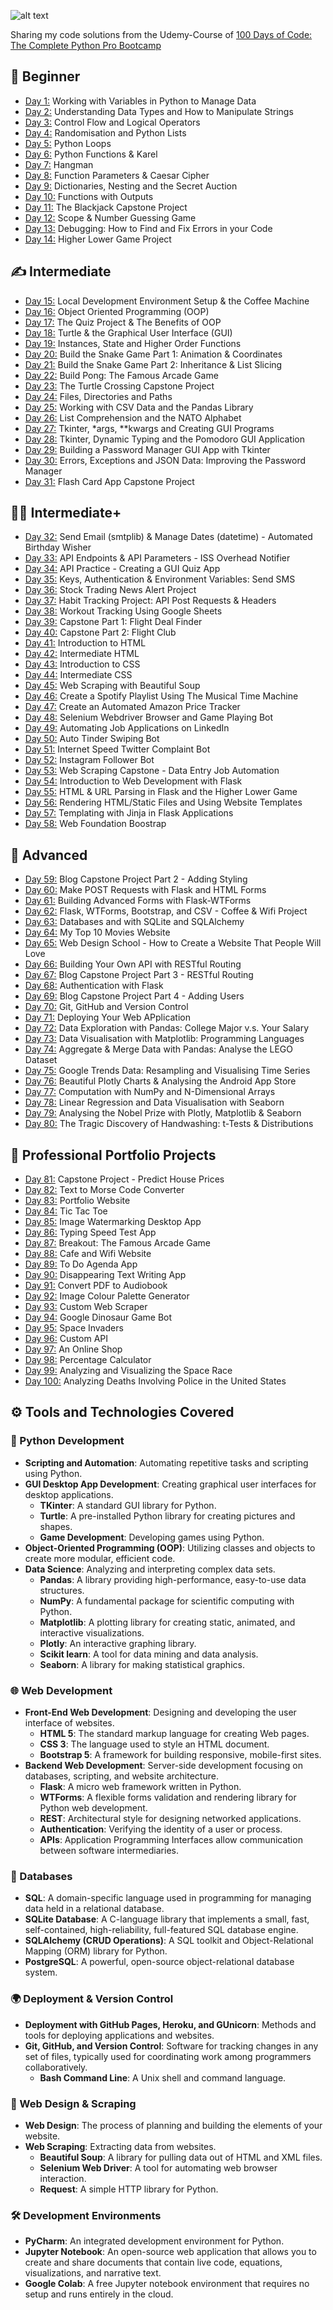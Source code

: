 ![alt text](image.png)

Sharing my code solutions from the Udemy-Course of [100 Days of Code: The Complete Python Pro Bootcamp](https://www.udemy.com/course/100-days-of-code/)

<!-- Day 21 till 70 - Animation has to be added -->
## 👶 Beginner 
- [Day 1:](https://github.com/JAdelhelm/100-Days-of-Code-The-Complete-Python-Pro-Bootcamp/tree/main/01%20Day) Working with Variables in Python to Manage Data
- [Day 2:](https://github.com/JAdelhelm/100-Days-of-Code-The-Complete-Python-Pro-Bootcamp/tree/main/02%20Day) Understanding Data Types and How to Manipulate Strings
- [Day 3:](https://github.com/JAdelhelm/100-Days-of-Code-The-Complete-Python-Pro-Bootcamp/tree/main/03%20Day) Control Flow and Logical Operators
- [Day 4:](https://github.com/JAdelhelm/100-Days-of-Code-The-Complete-Python-Pro-Bootcamp/tree/main/04%20Day) Randomisation and Python Lists
- [Day 5:](https://github.com/JAdelhelm/100-Days-of-Code-The-Complete-Python-Pro-Bootcamp/tree/main/05%20Day) Python Loops
- [Day 6:](https://github.com/JAdelhelm/100-Days-of-Code-The-Complete-Python-Pro-Bootcamp/tree/main/06%20Day) Python Functions & Karel
- [Day 7:](https://github.com/JAdelhelm/100-Days-of-Code-The-Complete-Python-Pro-Bootcamp/tree/main/07%20Day) Hangman
- [Day 8:](https://github.com/JAdelhelm/100-Days-of-Code-The-Complete-Python-Pro-Bootcamp/tree/main/08%20Day) Function Parameters & Caesar Cipher
- [Day 9:](https://github.com/JAdelhelm/100-Days-of-Code-The-Complete-Python-Pro-Bootcamp/tree/main/09%20Day) Dictionaries, Nesting and the Secret Auction
- [Day 10:](https://github.com/JAdelhelm/100-Days-of-Code-The-Complete-Python-Pro-Bootcamp/tree/main/10%20Day) Functions with Outputs
- [Day 11:](https://github.com/JAdelhelm/100-Days-of-Code-The-Complete-Python-Pro-Bootcamp/tree/main/11%20Day) The Blackjack Capstone Project
- [Day 12:](https://github.com/JAdelhelm/100-Days-of-Code-The-Complete-Python-Pro-Bootcamp/tree/main/12%20Day) Scope & Number Guessing Game
- [Day 13:](https://github.com/JAdelhelm/100-Days-of-Code-The-Complete-Python-Pro-Bootcamp/tree/main/13%20Day) Debugging: How to Find and Fix Errors in your Code
- [Day 14:](https://github.com/JAdelhelm/100-Days-of-Code-The-Complete-Python-Pro-Bootcamp/tree/main/14%20Day) Higher Lower Game Project

## ✍️ Intermediate
- [Day 15:](https://github.com/JAdelhelm/100-Days-of-Code-The-Complete-Python-Pro-Bootcamp/tree/main/15%20Day) Local Development Environment Setup & the Coffee Machine
- [Day 16:](https://github.com/JAdelhelm/100-Days-of-Code-The-Complete-Python-Pro-Bootcamp/tree/main/16%20Day) Object Oriented Programming (OOP)
- [Day 17:](https://github.com/JAdelhelm/100-Days-of-Code-The-Complete-Python-Pro-Bootcamp/tree/main/17%20Day) The Quiz Project & The Benefits of OOP
- [Day 18:](https://github.com/JAdelhelm/100-Days-of-Code-The-Complete-Python-Pro-Bootcamp/tree/main/18%20Day) Turtle & the Graphical User Interface (GUI)
- [Day 19:](https://github.com/JAdelhelm/100-Days-of-Code-The-Complete-Python-Pro-Bootcamp/tree/main/19%20Day) Instances, State and Higher Order Functions
- [Day 20:](https://github.com/JAdelhelm/100-Days-of-Code-The-Complete-Python-Pro-Bootcamp/tree/main/20%20Day) Build the Snake Game Part 1: Animation & Coordinates
- [Day 21:](https://github.com/JAdelhelm/100-Days-of-Code-The-Complete-Python-Pro-Bootcamp/tree/main/21%20Day) Build the Snake Game Part 2: Inheritance & List Slicing
- [Day 22:](https://github.com/JAdelhelm/100-Days-of-Code-The-Complete-Python-Pro-Bootcamp/tree/main/22%20Day) Build Pong: The Famous Arcade Game
- [Day 23:](https://github.com/JAdelhelm/100-Days-of-Code-The-Complete-Python-Pro-Bootcamp/tree/main/23%20Day) The Turtle Crossing Capstone Project
- [Day 24:](https://github.com/JAdelhelm/100-Days-of-Code-The-Complete-Python-Pro-Bootcamp/tree/main/24%20Day) Files, Directories and Paths
- [Day 25:](https://github.com/JAdelhelm/100-Days-of-Code-The-Complete-Python-Pro-Bootcamp/tree/main/25%20Day) Working with CSV Data and the Pandas Library
- [Day 26:](https://github.com/JAdelhelm/100-Days-of-Code-The-Complete-Python-Pro-Bootcamp/tree/main/26%20Day) List Comprehension and the NATO Alphabet
- [Day 27:](https://github.com/JAdelhelm/100-Days-of-Code-The-Complete-Python-Pro-Bootcamp/tree/main/27%20Day) Tkinter, *args, **kwargs and Creating GUI Programs
- [Day 28:](https://github.com/JAdelhelm/100-Days-of-Code-The-Complete-Python-Pro-Bootcamp/tree/main/28%20Day) Tkinter, Dynamic Typing and the Pomodoro GUI Application
- [Day 29:](https://github.com/JAdelhelm/100-Days-of-Code-The-Complete-Python-Pro-Bootcamp/tree/main/29%20Day) Building a Password Manager GUI App with Tkinter
- [Day 30:](https://github.com/JAdelhelm/100-Days-of-Code-The-Complete-Python-Pro-Bootcamp/tree/main/30%20Day) Errors, Exceptions and JSON Data: Improving the Password Manager
- [Day 31:](https://github.com/JAdelhelm/100-Days-of-Code-The-Complete-Python-Pro-Bootcamp/tree/main/31%20Day) Flash Card App Capstone Project

## 👨‍💻 Intermediate+
- [Day 32:](https://github.com/JAdelhelm/100-Days-of-Code-The-Complete-Python-Pro-Bootcamp/tree/main/32%20Day) Send Email (smtplib) & Manage Dates (datetime) - Automated Birthday Wisher
- [Day 33:](https://github.com/JAdelhelm/100-Days-of-Code-The-Complete-Python-Pro-Bootcamp/tree/main/33%20Day) API Endpoints & API Parameters - ISS Overhead Notifier
- [Day 34:](https://github.com/JAdelhelm/100-Days-of-Code-The-Complete-Python-Pro-Bootcamp/tree/main/34%20Day) API Practice - Creating a GUI Quiz App
- [Day 35:](https://github.com/JAdelhelm/100-Days-of-Code-The-Complete-Python-Pro-Bootcamp/tree/main/35%20Day) Keys, Authentication & Environment Variables: Send SMS
- [Day 36:](https://github.com/JAdelhelm/100-Days-of-Code-The-Complete-Python-Pro-Bootcamp/tree/main/36%20Day) Stock Trading News Alert Project
- [Day 37:](https://github.com/JAdelhelm/100-Days-of-Code-The-Complete-Python-Pro-Bootcamp/tree/main/37%20Day) Habit Tracking Project: API Post Requests & Headers
- [Day 38:](https://github.com/JAdelhelm/100-Days-of-Code-The-Complete-Python-Pro-Bootcamp/tree/main/38%20Day) Workout Tracking Using Google Sheets
- [Day 39:](https://github.com/JAdelhelm/100-Days-of-Code-The-Complete-Python-Pro-Bootcamp/tree/main/39%20Day) Capstone Part 1: Flight Deal Finder
- [Day 40:](https://github.com/JAdelhelm/100-Days-of-Code-The-Complete-Python-Pro-Bootcamp/tree/main/40%20Day) Capstone Part 2: Flight Club
- [Day 41:](https://github.com/JAdelhelm/100-Days-of-Code-The-Complete-Python-Pro-Bootcamp/tree/main/41%20Day) Introduction to HTML
- [Day 42:](https://github.com/JAdelhelm/100-Days-of-Code-The-Complete-Python-Pro-Bootcamp/tree/main/42%20Day) Intermediate HTML
- [Day 43:](https://github.com/JAdelhelm/100-Days-of-Code-The-Complete-Python-Pro-Bootcamp/tree/main/43%20Day) Introduction to CSS
- [Day 44:](https://github.com/JAdelhelm/100-Days-of-Code-The-Complete-Python-Pro-Bootcamp/tree/main/44%20Day) Intermediate CSS
- [Day 45:](https://github.com/JAdelhelm/100-Days-of-Code-The-Complete-Python-Pro-Bootcamp/tree/main/45%20Day) Web Scraping with Beautiful Soup
- [Day 46:](https://github.com/JAdelhelm/100-Days-of-Code-The-Complete-Python-Pro-Bootcamp/tree/main/46%20Day) Create a Spotify Playlist Using The Musical Time Machine
- [Day 47:](https://github.com/JAdelhelm/100-Days-of-Code-The-Complete-Python-Pro-Bootcamp/tree/main/47%20Day) Create an Automated Amazon Price Tracker
- [Day 48:](https://github.com/JAdelhelm/100-Days-of-Code-The-Complete-Python-Pro-Bootcamp/tree/main/48%20Day) Selenium Webdriver Browser and Game Playing Bot
- [Day 49:](https://github.com/JAdelhelm/100-Days-of-Code-The-Complete-Python-Pro-Bootcamp/tree/main/49%20Day) Automating Job Applications on LinkedIn
- [Day 50:](https://github.com/JAdelhelm/100-Days-of-Code-The-Complete-Python-Pro-Bootcamp/tree/main/50%20Day) Auto Tinder Swiping Bot
- [Day 51:](https://github.com/JAdelhelm/100-Days-of-Code-The-Complete-Python-Pro-Bootcamp/tree/main/51%20Day) Internet Speed Twitter Complaint Bot
- [Day 52:](https://github.com/JAdelhelm/100-Days-of-Code-The-Complete-Python-Pro-Bootcamp/tree/main/52%20Day) Instagram Follower Bot
- [Day 53:](https://github.com/JAdelhelm/100-Days-of-Code-The-Complete-Python-Pro-Bootcamp/tree/main/53%20Day) Web Scraping Capstone - Data Entry Job Automation
- [Day 54:](https://github.com/JAdelhelm/100-Days-of-Code-The-Complete-Python-Pro-Bootcamp/tree/main/54%20Day) Introduction to Web Development with Flask
- [Day 55:](https://github.com/JAdelhelm/100-Days-of-Code-The-Complete-Python-Pro-Bootcamp/tree/main/55%20Day) HTML & URL Parsing in Flask and the Higher Lower Game
- [Day 56:](https://github.com/JAdelhelm/100-Days-of-Code-The-Complete-Python-Pro-Bootcamp/tree/main/56%20Day) Rendering HTML/Static Files and Using Website Templates
- [Day 57:](https://github.com/JAdelhelm/100-Days-of-Code-The-Complete-Python-Pro-Bootcamp/tree/main/57%20Day) Templating with Jinja in Flask Applications
- [Day 58:](https://github.com/JAdelhelm/100-Days-of-Code-The-Complete-Python-Pro-Bootcamp/tree/main/58%20Day) Web Foundation Boostrap

## 💪 Advanced
- [Day 59:](https://github.com/JAdelhelm/100-Days-of-Code-The-Complete-Python-Pro-Bootcamp/tree/main/59%20Day) Blog Capstone Project Part 2 - Adding Styling
- [Day 60:](https://github.com/JAdelhelm/100-Days-of-Code-The-Complete-Python-Pro-Bootcamp/tree/main/60%20Day) Make POST Requests with Flask and HTML Forms
- [Day 61:](https://github.com/JAdelhelm/100-Days-of-Code-The-Complete-Python-Pro-Bootcamp/tree/main/61%20Day) Building Advanced Forms with Flask-WTForms
- [Day 62:](https://github.com/JAdelhelm/100-Days-of-Code-The-Complete-Python-Pro-Bootcamp/tree/main/62%20Day) Flask, WTForms, Bootstrap, and CSV - Coffee & Wifi Project
- [Day 63:](https://github.com/JAdelhelm/100-Days-of-Code-The-Complete-Python-Pro-Bootcamp/tree/main/63%20Day) Databases and with SQLite and SQLAlchemy
- [Day 64:](https://github.com/JAdelhelm/100-Days-of-Code-The-Complete-Python-Pro-Bootcamp/tree/main/64%20Day) My Top 10 Movies Website
- [Day 65:](https://github.com/JAdelhelm/100-Days-of-Code-The-Complete-Python-Pro-Bootcamp/tree/main/65%20Day) Web Design School - How to Create a Website That People Will Love
- [Day 66:](https://github.com/JAdelhelm/100-Days-of-Code-The-Complete-Python-Pro-Bootcamp/tree/main/66%20Day) Building Your Own API with RESTful Routing
- [Day 67:](https://github.com/JAdelhelm/100-Days-of-Code-The-Complete-Python-Pro-Bootcamp/tree/main/67%20Day) Blog Capstone Project Part 3 - RESTful Routing
- [Day 68:](https://github.com/JAdelhelm/100-Days-of-Code-The-Complete-Python-Pro-Bootcamp/tree/main/68%20Day) Authentication with Flask
- [Day 69:](https://github.com/JAdelhelm/100-Days-of-Code-The-Complete-Python-Pro-Bootcamp/tree/main/69%20Day) Blog Capstone Project Part 4 - Adding Users
- [Day 70:](https://github.com/JAdelhelm/100-Days-of-Code-The-Complete-Python-Pro-Bootcamp/tree/main/70%20Day) Git, GitHub and Version Control
- [Day 71:](https://github.com/JAdelhelm/100-Days-of-Code-The-Complete-Python-Pro-Bootcamp/tree/main/71%20Day) Deploying Your Web APplication
- [Day 72:](https://github.com/JAdelhelm/100-Days-of-Code-The-Complete-Python-Pro-Bootcamp/tree/main/72%20Day) Data Exploration with Pandas: College Major v.s. Your Salary
- [Day 73:](https://github.com/JAdelhelm/100-Days-of-Code-The-Complete-Python-Pro-Bootcamp/tree/main/73%20Day) Data Visualisation with Matplotlib: Programming Languages
- [Day 74:](https://github.com/JAdelhelm/100-Days-of-Code-The-Complete-Python-Pro-Bootcamp/tree/main/74%20Day) Aggregate & Merge Data with Pandas: Analyse the LEGO Dataset
- [Day 75:](https://github.com/JAdelhelm/100-Days-of-Code-The-Complete-Python-Pro-Bootcamp/tree/main/75%20Day) Google Trends Data: Resampling and Visualising Time Series
- [Day 76:](https://github.com/JAdelhelm/100-Days-of-Code-The-Complete-Python-Pro-Bootcamp/tree/main/76%20Day) Beautiful Plotly Charts & Analysing the Android App Store
- [Day 77:](https://github.com/JAdelhelm/100-Days-of-Code-The-Complete-Python-Pro-Bootcamp/tree/main/77%20Day) Computation with NumPy and N-Dimensional Arrays
- [Day 78:](https://github.com/JAdelhelm/100-Days-of-Code-The-Complete-Python-Pro-Bootcamp/tree/main/78%20Day) Linear Regression and Data Visualisation with Seaborn
- [Day 79:](https://github.com/JAdelhelm/100-Days-of-Code-The-Complete-Python-Pro-Bootcamp/tree/main/79%20Day) Analysing the Nobel Prize with Plotly, Matplotlib & Seaborn
- [Day 80:](https://github.com/JAdelhelm/100-Days-of-Code-The-Complete-Python-Pro-Bootcamp/tree/main/80%20Day) The Tragic Discovery of Handwashing: t-Tests & Distributions

## 🚀 Professional Portfolio Projects
- [Day 81:](https://github.com/JAdelhelm/100-Days-of-Code-The-Complete-Python-Pro-Bootcamp/tree/main/81%20Day) Capstone Project - Predict House Prices
- [Day 82:](https://github.com/JAdelhelm/100-Days-of-Code-The-Complete-Python-Pro-Bootcamp/tree/main/82%20Day) Text to Morse Code Converter
- [Day 83:](https://github.com/JAdelhelm/100-Days-of-Code-The-Complete-Python-Pro-Bootcamp/tree/main/83%20Day) Portfolio Website
- [Day 84:](https://github.com/JAdelhelm/100-Days-of-Code-The-Complete-Python-Pro-Bootcamp/tree/main/84%20Day) Tic Tac Toe
- [Day 85:](https://github.com/JAdelhelm/100-Days-of-Code-The-Complete-Python-Pro-Bootcamp/tree/main/85%20Day) Image Watermarking Desktop App
- [Day 86:](https://github.com/JAdelhelm/100-Days-of-Code-The-Complete-Python-Pro-Bootcamp/tree/main/86%20Day) Typing Speed Test App
- [Day 87:](https://github.com/JAdelhelm/100-Days-of-Code-The-Complete-Python-Pro-Bootcamp/tree/main/87%20Day) Breakout: The Famous Arcade Game
- [Day 88:](https://github.com/JAdelhelm/100-Days-of-Code-The-Complete-Python-Pro-Bootcamp/tree/main/88%20Day) Cafe and Wifi Website
- [Day 89:](https://github.com/JAdelhelm/100-Days-of-Code-The-Complete-Python-Pro-Bootcamp/tree/main/89%20Day) To Do Agenda App
- [Day 90:](https://github.com/JAdelhelm/100-Days-of-Code-The-Complete-Python-Pro-Bootcamp/tree/main/90%20Day) Disappearing Text Writing App
- [Day 91:](https://github.com/JAdelhelm/100-Days-of-Code-The-Complete-Python-Pro-Bootcamp/tree/main/91%20Day) Convert PDF to Audiobook
- [Day 92:](https://github.com/JAdelhelm/100-Days-of-Code-The-Complete-Python-Pro-Bootcamp/tree/main/92%20Day) Image Colour Palette Generator
- [Day 93:](https://github.com/JAdelhelm/100-Days-of-Code-The-Complete-Python-Pro-Bootcamp/tree/main/93%20Day) Custom Web Scraper
- [Day 94:](https://github.com/JAdelhelm/100-Days-of-Code-The-Complete-Python-Pro-Bootcamp/tree/main/94%20Day) Google Dinosaur Game Bot
- [Day 95:](https://github.com/JAdelhelm/100-Days-of-Code-The-Complete-Python-Pro-Bootcamp/tree/main/95%20Day) Space Invaders
- [Day 96:](https://github.com/JAdelhelm/100-Days-of-Code-The-Complete-Python-Pro-Bootcamp/tree/main/96%20Day) Custom API
- [Day 97:](https://github.com/JAdelhelm/100-Days-of-Code-The-Complete-Python-Pro-Bootcamp/tree/main/97%20Day) An Online Shop
- [Day 98:](https://github.com/JAdelhelm/100-Days-of-Code-The-Complete-Python-Pro-Bootcamp/tree/main/98%20Day) Percentage Calculator
- [Day 99:](https://github.com/JAdelhelm/100-Days-of-Code-The-Complete-Python-Pro-Bootcamp/tree/main/99%20Day) Analyzing and Visualizing the Space Race
- [Day 100:](https://github.com/JAdelhelm/100-Days-of-Code-The-Complete-Python-Pro-Bootcamp/tree/main/x100%20Day) Analyzing Deaths Involving Police in the United States






## ⚙️ Tools and Technologies Covered

### 🐍 Python Development
- **Scripting and Automation**: Automating repetitive tasks and scripting using Python.
- **GUI Desktop App Development**: Creating graphical user interfaces for desktop applications.
  - **TKinter**: A standard GUI library for Python.
  - **Turtle**: A pre-installed Python library for creating pictures and shapes.
  - **Game Development**: Developing games using Python.
- **Object-Oriented Programming (OOP)**: Utilizing classes and objects to create more modular, efficient code.
- **Data Science**: Analyzing and interpreting complex data sets.
  - **Pandas**: A library providing high-performance, easy-to-use data structures.
  - **NumPy**: A fundamental package for scientific computing with Python.
  - **Matplotlib**: A plotting library for creating static, animated, and interactive visualizations.
  - **Plotly**: An interactive graphing library.
  - **Scikit learn**: A tool for data mining and data analysis.
  - **Seaborn**: A library for making statistical graphics.

### 🌐 Web Development
- **Front-End Web Development**: Designing and developing the user interface of websites.
  - **HTML 5**: The standard markup language for creating Web pages.
  - **CSS 3**: The language used to style an HTML document.
  - **Bootstrap 5**: A framework for building responsive, mobile-first sites.
- **Backend Web Development**: Server-side development focusing on databases, scripting, and website architecture.
  - **Flask**: A micro web framework written in Python.
  - **WTForms**: A flexible forms validation and rendering library for Python web development.
  - **REST**: Architectural style for designing networked applications.
  - **Authentication**: Verifying the identity of a user or process.
  - **APIs**: Application Programming Interfaces allow communication between software intermediaries.

### 💾 Databases
- **SQL**: A domain-specific language used in programming for managing data held in a relational database.
- **SQLite Database**: A C-language library that implements a small, fast, self-contained, high-reliability, full-featured SQL database engine.
- **SQLAlchemy (CRUD Operations)**: A SQL toolkit and Object-Relational Mapping (ORM) library for Python.
- **PostgreSQL**: A powerful, open-source object-relational database system.

### 🌍 Deployment & Version Control
- **Deployment with GitHub Pages, Heroku, and GUnicorn**: Methods and tools for deploying applications and websites.
- **Git, GitHub, and Version Control**: Software for tracking changes in any set of files, typically used for coordinating work among programmers collaboratively.
  - **Bash Command Line**: A Unix shell and command language.

### 🎨 Web Design & Scraping
- **Web Design**: The process of planning and building the elements of your website.
- **Web Scraping**: Extracting data from websites.
  - **Beautiful Soup**: A library for pulling data out of HTML and XML files.
  - **Selenium Web Driver**: A tool for automating web browser interaction.
  - **Request**: A simple HTTP library for Python.

### 🛠️ Development Environments
- **PyCharm**: An integrated development environment for Python.
- **Jupyter Notebook**: An open-source web application that allows you to create and share documents that contain live code, equations, visualizations, and narrative text.
- **Google Colab**: A free Jupyter notebook environment that requires no setup and runs entirely in the cloud.





